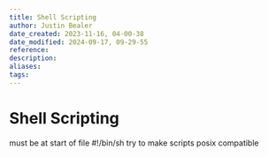 ```yaml
---
title: Shell Scripting
author: Justin Bealer
date_created: 2023-11-16, 04-00-38
date_modified: 2024-09-17, 09-29-55
reference: 
description: 
aliases: 
tags: 
---
```

# Shell Scripting

must be at start of file #!/bin/sh
try to make scripts posix compatible


